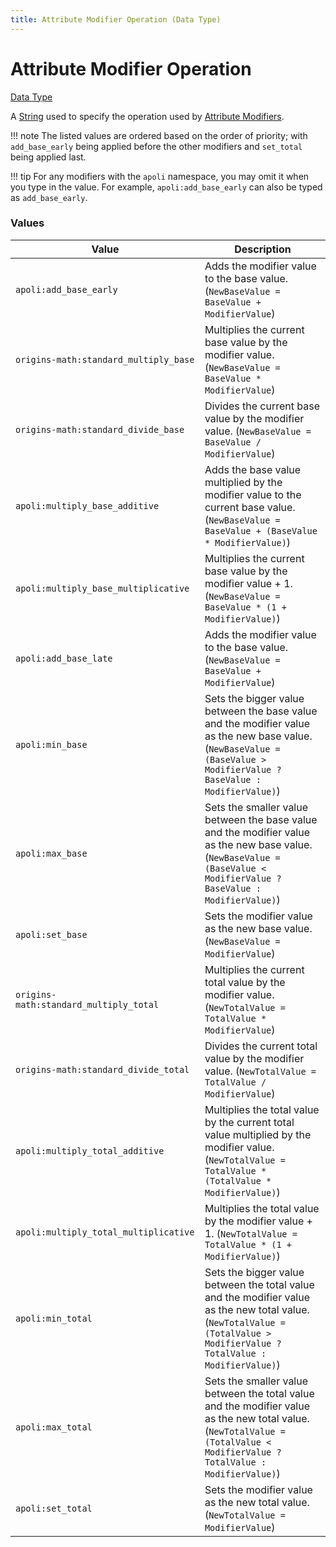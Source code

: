 ```yaml
---
title: Attribute Modifier Operation (Data Type)
---
```


# Attribute Modifier Operation

[Data Type](../data_types.md)

A [String](https://origins.readthedocs.io/en/latest/types/data_types/string/) used to specify the operation used by [Attribute Modifiers](https://origins.readthedocs.io/en/latest/types/data_types/attribute_modifier/).

!!! note
    The listed values are ordered based on the order of priority; with `add_base_early` being applied before the other modifiers and `set_total` being applied last.

!!! tip
	For any modifiers with the `apoli` namespace, you may omit it when you type in the value. For example, `apoli:add_base_early` can also be typed as `add_base_early`.


### Values

| Value										| Description
|-------------------------------------------|---------------
| `apoli:add_base_early`					| Adds the modifier value to the base value. (`NewBaseValue = BaseValue + ModifierValue`)
| `origins-math:standard_multiply_base`		| Multiplies the current base value by the modifier value. (`NewBaseValue = BaseValue * ModifierValue`) 
| `origins-math:standard_divide_base`		| Divides the current base value by the modifier value. (`NewBaseValue = BaseValue / ModifierValue`) 
| `apoli:multiply_base_additive`			| Adds the base value multiplied by the modifier value to the current base value. (`NewBaseValue = BaseValue + (BaseValue * ModifierValue)`)
| `apoli:multiply_base_multiplicative`		| Multiplies the current base value by the modifier value + 1. (`NewBaseValue = BaseValue * (1 + ModifierValue)`)
| `apoli:add_base_late`						| Adds the modifier value to the base value. (`NewBaseValue = BaseValue + ModifierValue`)
| `apoli:min_base`							| Sets the bigger value between the base value and the modifier value as the new base value. (`NewBaseValue = (BaseValue > ModifierValue ? BaseValue : ModifierValue)`)
| `apoli:max_base`							| Sets the smaller value between the base value and the modifier value as the new base value. (`NewBaseValue = (BaseValue < ModifierValue ? BaseValue : ModifierValue)`)
| `apoli:set_base`							| Sets the modifier value as the new base value. (`NewBaseValue = ModifierValue`)
| `origins-math:standard_multiply_total`	| Multiplies the current total value by the modifier value. (`NewTotalValue = TotalValue * ModifierValue`) 
| `origins-math:standard_divide_total`		| Divides the current total value by the modifier value. (`NewTotalValue = TotalValue / ModifierValue`) 
| `apoli:multiply_total_additive`			| Multiplies the total value by the current total value multiplied by the modifier value. (`NewTotalValue = TotalValue * (TotalValue * ModifierValue)`)
| `apoli:multiply_total_multiplicative`		| Multiplies the total value by the modifier value + 1. (`NewTotalValue = TotalValue * (1 + ModifierValue)`)
| `apoli:min_total`							| Sets the bigger value between the total value and the modifier value as the new total value. (`NewTotalValue = (TotalValue > ModifierValue ? TotalValue : ModifierValue)`)
| `apoli:max_total`							| Sets the smaller value between the total value and the modifier value as the new total value. (`NewTotalValue = (TotalValue < ModifierValue ? TotalValue : ModifierValue)`)
| `apoli:set_total`							| Sets the modifier value as the new total value. (`NewTotalValue = ModifierValue`)
